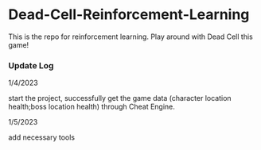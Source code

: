 # Dead-Cell-Reinforcement-Learning

This is the repo for reinforcement learning. Play around with Dead Cell this game!

### Update Log

1/4/2023

start the project, successfully get the game data (character location health;boss location health) through Cheat Engine.


1/5/2023

add necessary tools 
